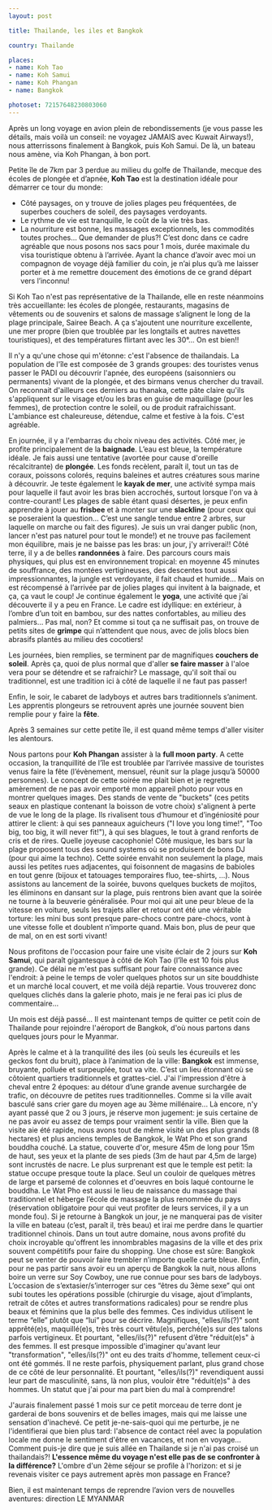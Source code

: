 ```yaml
---
layout: post

title: Thailande, les iles et Bangkok

country: Thailande

places:
- name: Koh Tao
- name: Koh Samui
- name: Koh Phangan
- name: Bangkok

photoset: 72157648230803060
---
```


Après un long voyage en avion plein de rebondissements (je vous passe les détails, mais voilà un conseil: ne voyagez JAMAIS avec Kuwait Airways!), nous atterrissons finalement à Bangkok, puis Koh Samui. De là, un bateau nous amène, via Koh Phangan, à bon port.

Petite île de 7km par 3 perdue au milieu du golfe de Thaïlande, mecque des écoles de plongée et d’apnée, **Koh Tao** est la destination idéale pour démarrer ce tour du monde:
* Côté paysages, on y trouve de jolies plages peu fréquentées, de superbes couchers de soleil, des paysages verdoyants.
* Le rythme de vie est tranquille, le coût de la vie très bas.
* La nourriture est bonne, les massages exceptionnels, les commodités toutes proches…
Que demander de plus?!
C’est donc dans ce cadre agréable que nous posons nos sacs pour 1 mois, durée maximale du visa touristique obtenu à l’arrivée. Ayant la chance d’avoir avec moi un compagnon de voyage déjà familier du coin, je n’ai plus qu’à me laisser porter et à me remettre doucement des émotions de ce grand départ vers l’inconnu!

Si Koh Tao n'est pas représentative de la Thailande, elle en reste néanmoins très accueillante: les écoles de plongée, restaurants, magasins de vêtements ou de souvenirs et salons de massage s’alignent le long de la plage principale, Sairee Beach. A ça s'ajoutent une nourriture excellente, une mer propre (bien que troublée par les longtails et autres navettes touristiques), et des températures flirtant avec les 30°... On est bien!!

Il n'y a qu'une chose qui m'étonne: c'est l'absence de thailandais. La population de l'île est composée de 3 grands groupes: des touristes venus passer le PADI ou découvrir l'apnée, des européens (saisonniers ou permanents) vivant de la plongée, et des birmans venus chercher du travail. On reconnait d'ailleurs ces derniers au thanaka, cette pâte claire qu'ils s'appliquent sur le visage et/ou les bras en guise de maquillage (pour les femmes), de protection contre le soleil, ou de produit rafraichissant.
L'ambiance est chaleureuse, détendue, calme et festive à la fois. C'est agréable.

En journée, il y a l'embarras du choix niveau des activités.
Côté mer, je profite principalement de la **baignade**. L’eau est bleue, la température idéale.
Je fais aussi une tentative (avortée pour cause d'oreille récalcitrante) de **plongée**. Les fonds recèlent, paraît il, tout un tas de coraux, poissons colorés, requins baleines et autres créatures sous marine à découvrir.
Je teste également le **kayak de mer**, une activité sympa mais pour laquelle il faut avoir les bras bien accrochés, surtout lorsque l'on va à contre-courant!
Les plages de sable étant quasi désertes, je peux enfin apprendre à jouer au **frisbee** et à monter sur une **slackline** (pour ceux qui se poseraient la question... C’est une sangle tendue entre 2 arbres, sur laquelle on marche ou fait des figures). Je suis un vrai danger public (non, lancer n'est pas naturel pour tout le monde!) et ne trouve pas facilement mon équilibre, mais je ne baisse pas les bras: un jour, j'y arriverai!!
Côté terre, il y a de belles **randonnées** à faire. Des parcours cours mais physiques, qui plus est en environnement tropical: en moyenne 45 minutes de souffrance, des montées vertigineuses, des descentes tout aussi impressionnantes, la jungle est verdoyante, il fait chaud et humide... Mais on est récompensé à l’arrivée par de jolies plages qui invitent à la baignade, et ça, ça vaut le coup!
Je continue également le **yoga**, une activité que j’ai découverte il y a peu en France. Le cadre est idyllique: en extérieur, à l’ombre d’un toit en bambou, sur des nattes confortables, au milieu des palmiers… Pas mal, non?
Et comme si tout ça ne suffisait pas, on trouve de petits sites de **grimpe** qui n’attendent que nous, avec de jolis blocs bien abrasifs plantés au milieu des cocotiers!

Les journées, bien remplies, se terminent par de magnifiques **couchers de soleil**.
Après ça, quoi de plus normal que d'aller **se faire masser** à l'aloe vera pour se détendre et se rafraichir? Le massage, qu'il soit thaï ou traditionnel, est une tradition ici à côté de laquelle il ne faut pas passer!

Enfin, le soir, le cabaret de ladyboys et autres bars traditionnels s’animent. Les apprentis plongeurs se retrouvent après une journée souvent bien remplie pour y faire la **fête**.


Après 3 semaines sur cette petite île, il est quand même temps d'aller visiter les alentours.

Nous partons pour **Koh Phangan** assister à la **full moon party**. A cette occasion, la tranquillité de l’île est troublée par l’arrivée massive de touristes venus faire la fête (l’évènement, mensuel, réunit sur la plage jusqu’à 50000 personnes).
Le concept de cette soirée me plait bien et je regrette amèrement de ne pas avoir emporté mon appareil photo pour vous en montrer quelques images.
Des stands de vente de "buckets" (ces petits seaux en plastique contenant la boisson de votre choix) s'alignent à perte de vue le long de la plage. Ils rivalisent tous d’humour et d’ingéniosité pour attirer le client: à qui ses panneaux aguicheurs ("I love you long time!", "Too big, too big, it will never fit!"), à qui ses blagues, le tout à grand renforts de cris et de rires. Quelle joyeuse cacophonie!
Côté musique, les bars sur la plage proposent tous des sound systems où se produisent de bons DJ (pour qui aime la techno).
Cette soirée envahit non seulement la plage, mais aussi les petites rues adjacentes, qui foisonnent de magasins de babioles en tout genre (bijoux et tatouages temporaires fluo, tee-shirts, …).
Nous assistons au lancement de la soirée, buvons quelques buckets de mojitos, les éliminons en dansant sur la plage, puis rentrons bien avant que la soirée ne tourne à la beuverie généralisée.
Pour moi qui ait une peur bleue de la vitesse en voiture, seuls les trajets aller et retour ont été une véritable torture: les mini bus sont presque pare-chocs contre pare-chocs, vont à une vitesse folle et doublent n’importe quand. Mais bon, plus de peur que de mal, on en est sorti vivant!

Nous profitons de l'occasion pour faire une visite éclair de 2 jours sur **Koh Samui**, qui paraît gigantesque à côté de Koh Tao (l’île est 10 fois plus grande).
Ce délai ne m'est pas suffisant pour faire connaissance avec l'endroit: à peine le temps de voler quelques photos sur un site bouddhiste et un marché local couvert, et me voilà déjà repartie.
Vous trouverez donc quelques clichés dans la galerie photo, mais je ne ferai pas ici plus de commentaire...


Un mois est déjà passé... Il est maintenant temps de quitter ce petit coin de Thailande pour rejoindre l'aéroport de Bangkok, d'où nous partons dans quelques jours pour le Myanmar.

Après le calme et à la tranquilité des iles (où seuls les écureuils et les geckos font du bruit), place à l’animation de la ville: **Bangkok** est immense, bruyante, polluée et surpeuplée, tout va vite.
C’est un lieu étonnant où se côtoient quartiers traditionnels et grattes-ciel. J'ai l'impression d'être à cheval entre 2 époques: au détour d’une grande avenue surchargée de trafic, on découvre de petites rues traditionnelles. Comme si la ville avait basculé sans crier gare du moyen age au 3ème millénaire...
Là encore, n'y ayant passé que 2 ou 3 jours, je réserve mon jugement: je suis certaine de ne pas avoir eu assez de temps pour vraiment sentir la ville.
Bien que la visite aie été rapide, nous avons tout de même visité un des plus grands (8 hectares) et plus anciens temples de Bangkok, le Wat Pho et son grand bouddha couché. La statue, couverte d'or, mesure 45m de long pour 15m de haut, ses yeux et la plante de ses pieds (3m de haut par 4,5m de large) sont incrustés de nacre. Le plus surprenant est que le temple est petit: la statue occupe presque toute la place. Seul un couloir de quelques mètres de large et parsemé de colonnes et d'oeuvres en bois laqué contourne le bouddha. Le Wat Pho est aussi le lieu de naissance du massage thai traditionnel et héberge l’école de massage la plus renommée du pays (réservation obligatoire pour qui veut profiter de leurs services, il y a un monde fou).
Si je retourne à Bangkok un jour, je ne manquerai pas de visiter la ville en bateau (c’est, paraît il, très beau) et irai me perdre dans le quartier traditionnel chinois.
Dans un tout autre domaine, nous avons profité du choix incroyable qu'offrent les innombrables magasins de la ville et des prix souvent compétitifs pour faire du shopping. Une chose est sûre: Bangkok peut se venter de pouvoir faire trembler n’importe quelle carte bleue.
Enfin, pour ne pas partir sans avoir eu un aperçu de Bangkok la nuit, nous allons boire un verre sur Soy Cowboy, une rue connue pour ses bars de ladyboys. L’occasion de s’extasier/s’interroger sur ces “êtres du 3ème sexe” qui ont subi toutes les opérations possible (chirurgie du visage, ajout d’implants, retrait de côtes et autres transformations radicales) pour se rendre plus beaux et féminins que la plus belle des femmes. Ces individus utilisent le terme “elle” plutôt que “lui” pour se décrire. Magnifiques, "elles/ils(?)" sont apprêté(e)s, maquillé(e)s, très très court vêtu(e)s, perché(e)s sur des talons parfois vertigineux. Et pourtant, "elles/ils(?)" refusent d’être "réduit(e)s" à des femmes. Il est presque impossible d'imaginer qu'avant leur "transformation", "elles/ils(?)" ont eu des traits d'homme, tellement ceux-ci ont été gommés. Il ne reste parfois, physiquement parlant, plus grand chose de ce côté de leur personnalité. Et pourtant, "elles/ils(?)" revendiquent aussi leur part de masculinité, sans, là non plus, vouloir être "réduit(e)s" à des hommes. Un statut que j'ai pour ma part bien du mal à comprendre!

J'aurais finalement passé 1 mois sur ce petit morceau de terre dont je garderai de bons souvenirs et de belles images, mais qui me laisse une sensation d'inachevé. Ce petit je-ne-sais-quoi qui me perturbe, je ne l'identifierai que bien plus tard: l'absence de contact réel avec la population locale me donne le sentiment d'être en vacances, et non en voyage... Comment puis-je dire que je suis allée en Thailande si je n'ai pas croisé un thailandais?! **L'essence même du voyage n'est elle pas de se confronter à la différence?**
L'ombre d'un 2ème séjour se profile à l'horizon: et si je revenais visiter ce pays autrement après mon passage en France?

Bien, il est maintenant temps de reprendre l’avion vers de nouvelles aventures: direction LE MYANMAR
